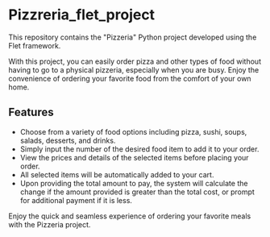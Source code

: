 # Pizzreria_flet_project
This repository contains the "Pizzeria" Python project developed using the Flet framework.

With this project, you can easily order pizza and other types of food without having to go to a physical pizzeria, especially when you are busy. Enjoy the convenience of ordering your favorite food from the comfort of your own home.

## Features
- Choose from a variety of food options including pizza, sushi, soups, salads, desserts, and drinks.
- Simply input the number of the desired food item to add it to your order.
- View the prices and details of the selected items before placing your order.
- All selected items will be automatically added to your cart.
- Upon providing the total amount to pay, the system will calculate the change if the amount provided is greater than the total cost, or prompt for additional payment if it is less.

Enjoy the quick and seamless experience of ordering your favorite meals with the Pizzeria project.
